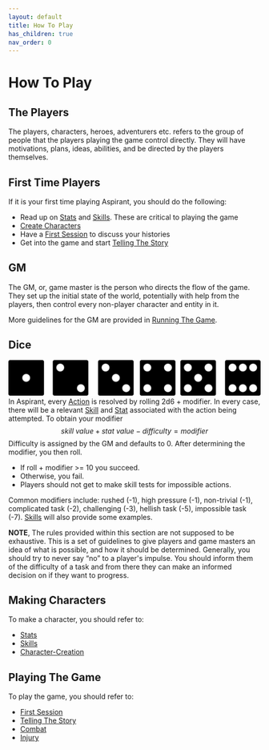 ```yaml
---
layout: default
title: How To Play
has_children: true
nav_order: 0
---
```

# How To Play
## The Players
The players, characters, heroes, adventurers etc. refers to the group of people that the players playing the game control directly. They will have motivations, plans, ideas, abilities, and be directed by the players themselves.

## First Time Players
If it is your first time playing Aspirant, you should do the following:
* Read up on [Stats](Stats) and [Skills](Skills). These are critical to playing the game
* [Create Characters](../Character-Creation.md)
* Have a [First Session](../First-Session) to discuss your histories
* Get into the game and start [Telling The Story](../Telling-The-Story)

## GM
The GM, or, game master is the person who directs the flow of the game. They set up the initial state of the world, potentially with help from the players, then control every non-player character and entity in it.

More guidelines for the GM are provided in [Running The Game](Running-The-Game).

## Dice
![dice-icons](Content/dice-icons.svg)
In Aspirant, every [Action](Terminology#Action) is resolved by rolling 2d6 + modifier. In every case, there will be a relevant [Skill](Skills) and [Stat](Stats) associated with the action being attempted. To obtain your modifier
$$skill\ value + stat\ value - difficulty = modifier$$ 
Difficulty is assigned by the GM and defaults to 0. After determining the modifier, you then roll. 
* If roll + modifier >= 10 you succeed.
* Otherwise, you fail.
* Players should not get to make skill tests for impossible actions.

Common modifiers include: rushed (-1), high pressure (-1), non-trivial (-1), complicated task (-2), challenging (-3), hellish task (-5), impossible task (-7). [Skills](Core/Skills) will also provide some examples.

**NOTE**, The rules provided within this section are not supposed to be exhaustive. This is a set of guidelines to give players and game masters an idea of what is possible, and how it should be determined. Generally, you should try to never say “no” to a player's impulse. You should inform them of the difficulty of a task and from there they can make an informed decision on if they want to progress.

## Making Characters
To make a character, you should refer to:
 * [Stats](Stats)
 * [Skills](Skills)
 * [Character-Creation](../Character-Creation)

## Playing The Game
To play the game, you should refer to:
* [First Session](../First-Session)
* [Telling The Story](../Telling-The-Story)
* [Combat](Combat)
* [Injury](Injury)
